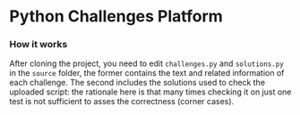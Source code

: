 # Python Challenges Platform



### How it works

After cloning the project, you need to edit `challenges.py` and `solutions.py` in the `source` folder, the former contains the text and related information of each challenge. The second includes the solutions used to check the uploaded script: the rationale here is that many times checking it on just one test is not sufficient to asses the correctness (corner cases). 